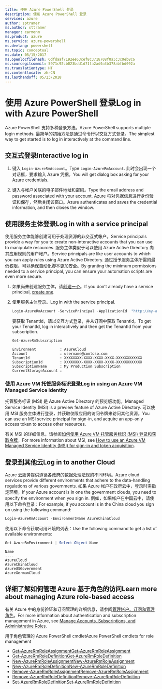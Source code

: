 ```yaml
---
title: 使用 Azure PowerShell 登录
description: 使用 Azure PowerShell 登录
services: azure
author: sptramer
ms.author: sttramer
manager: carmonm
ms.product: azure
ms.service: azure-powershell
ms.devlang: powershell
ms.topic: conceptual
ms.date: 05/15/2017
ms.openlocfilehash: 6dfdaaf7192ee63cef8c3718708f0a3c3c0eb8c6
ms.sourcegitcommit: 5971c92cb023bdd1d71fa2ad0a3b378abfbd092a
ms.translationtype: HT
ms.contentlocale: zh-CN
ms.lasthandoff: 05/23/2018
---
```

# <a name="log-in-with-azure-powershell"></a><span data-ttu-id="9c9b2-103">使用 Azure PowerShell 登录</span><span class="sxs-lookup"><span data-stu-id="9c9b2-103">Log in with Azure PowerShell</span></span>

<span data-ttu-id="9c9b2-104">Azure PowerShell 支持多种登录方法。</span><span class="sxs-lookup"><span data-stu-id="9c9b2-104">Azure PowerShell supports multiple login methods.</span></span> <span data-ttu-id="9c9b2-105">最简单的初始方法是通过命令行以交互方式登录。</span><span class="sxs-lookup"><span data-stu-id="9c9b2-105">The simplest way to get started is to log in interactively at the command line.</span></span>

## <a name="interactive-log-in"></a><span data-ttu-id="9c9b2-106">交互式登录</span><span class="sxs-lookup"><span data-stu-id="9c9b2-106">Interactive log in</span></span>

1. <span data-ttu-id="9c9b2-107">键入 `Login-AzureRmAccount`。</span><span class="sxs-lookup"><span data-stu-id="9c9b2-107">Type `Login-AzureRmAccount`.</span></span> <span data-ttu-id="9c9b2-108">此时会出现一个对话框，要求输入 Azure 凭据。</span><span class="sxs-lookup"><span data-stu-id="9c9b2-108">You will get dialog box asking for your Azure credentials.</span></span>

2. <span data-ttu-id="9c9b2-109">键入与帐户关联的电子邮件地址和密码。</span><span class="sxs-lookup"><span data-stu-id="9c9b2-109">Type the email address and password associated with your account.</span></span> <span data-ttu-id="9c9b2-110">Azure 将对凭据信息进行身份验证和保存，然后关闭该窗口。</span><span class="sxs-lookup"><span data-stu-id="9c9b2-110">Azure authenticates and saves the credential information, and then closes the window.</span></span>

## <a name="log-in-with-a-service-principal"></a><span data-ttu-id="9c9b2-111">使用服务主体登录</span><span class="sxs-lookup"><span data-stu-id="9c9b2-111">Log in with a service principal</span></span>

<span data-ttu-id="9c9b2-112">使用服务主体能够创建可用于处理资源的非交互式帐户。</span><span class="sxs-lookup"><span data-stu-id="9c9b2-112">Service principals provide a way for you to create non-interactive accounts that you can use to manipulate resources.</span></span> <span data-ttu-id="9c9b2-113">服务主体类似于可以使用 Azure Active Directory 向其应用规则的用户帐户。</span><span class="sxs-lookup"><span data-stu-id="9c9b2-113">Service principals are like user accounts to which you can apply rules using Azure Active Directory.</span></span> <span data-ttu-id="9c9b2-114">通过授予服务主体所需的最低权限，可以确保自动化脚本更加安全。</span><span class="sxs-lookup"><span data-stu-id="9c9b2-114">By granting the minimum permissions needed to a service principal, you can ensure your automation scripts are even more secure.</span></span>

1. <span data-ttu-id="9c9b2-115">如果尚未创建服务主体，请[创建一个](create-azure-service-principal-azureps.md)。</span><span class="sxs-lookup"><span data-stu-id="9c9b2-115">If you don't already have a service principal, [create one](create-azure-service-principal-azureps.md).</span></span>

2. <span data-ttu-id="9c9b2-116">使用服务主体登录。</span><span class="sxs-lookup"><span data-stu-id="9c9b2-116">Log in with the service principal.</span></span>

    ```powershell
    Login-AzureRmAccount -ServicePrincipal -ApplicationId  "http://my-app" -Credential $pscredential -TenantId $tenantid
    ```

    <span data-ttu-id="9c9b2-117">要获取 TenantId，请以交互方式登录，并从订阅中获取 TenantId。</span><span class="sxs-lookup"><span data-stu-id="9c9b2-117">To get your TenantId, log in interactively and then get the TenantId from your subscription.</span></span>

    ```powershell
    Get-AzureRmSubscription
    ```

    ```
    Environment           : AzureCloud
    Account               : username@contoso.com
    TenantId              : XXXXXXXX-XXXX-XXXX-XXXX-XXXXXXXXXXXX
    SubscriptionId        : XXXXXXXX-XXXX-XXXX-XXXX-XXXXXXXXXXXX
    SubscriptionName      : My Production Subscription
    CurrentStorageAccount :
    ```

### <a name="log-in-using-an-azure-vm-managed-service-identity"></a><span data-ttu-id="9c9b2-118">使用 Azure VM 托管服务标识登录</span><span class="sxs-lookup"><span data-stu-id="9c9b2-118">Log in using an Azure VM Managed Service Identity</span></span>

<span data-ttu-id="9c9b2-119">托管服务标识 (MSI) 是 Azure Active Directory 的预览版功能。</span><span class="sxs-lookup"><span data-stu-id="9c9b2-119">Managed Service Identity (MSI) is a preview feature of Azure Active Directory.</span></span> <span data-ttu-id="9c9b2-120">可以使用 MSI 服务主体进行登录，并获取仅限应用的访问令牌来访问其他资源。</span><span class="sxs-lookup"><span data-stu-id="9c9b2-120">You can use an MSI service principal for sign-in, and acquire an app-only access token to access other resources.</span></span>

<span data-ttu-id="9c9b2-121">有关 MSI 的详细信息，请参阅[如何使用 Azure VM 托管服务标识 (MSI) 登录和获取令牌](/azure/active-directory/msi-how-to-get-access-token-using-msi)。</span><span class="sxs-lookup"><span data-stu-id="9c9b2-121">For more information about MSI, see [How to use an Azure VM Managed Service Identity (MSI) for sign-in and token acquisition](/azure/active-directory/msi-how-to-get-access-token-using-msi).</span></span>

## <a name="log-in-to-another-cloud"></a><span data-ttu-id="9c9b2-122">登录到其他云</span><span class="sxs-lookup"><span data-stu-id="9c9b2-122">Log in to another Cloud</span></span>

<span data-ttu-id="9c9b2-123">Azure 云服务提供遵循各政府的数据处理法规的不同环境。</span><span class="sxs-lookup"><span data-stu-id="9c9b2-123">Azure cloud services provide different environments that adhere to the data-handling regulations of various governments.</span></span> <span data-ttu-id="9c9b2-124">如果 Azure 帐户在政府云中，登录时需指定环境。</span><span class="sxs-lookup"><span data-stu-id="9c9b2-124">If your Azure account is in one the government clouds, you need to specify the environment when you sign in.</span></span> <span data-ttu-id="9c9b2-125">例如，如果帐户在中国云中，请使用以下命令登录：</span><span class="sxs-lookup"><span data-stu-id="9c9b2-125">For example, if you account is in the China cloud you sign on using the following command:</span></span>

```powershell
Login-AzureRmAccount -EnvironmentName AzureChinaCloud
```

<span data-ttu-id="9c9b2-126">使用以下命令获取可用环境的列表：</span><span class="sxs-lookup"><span data-stu-id="9c9b2-126">Use the following command to get a list of available environments:</span></span>

```powershell
Get-AzureRmEnvironment | Select-Object Name
```

```
Name
----
AzureCloud
AzureChinaCloud
AzureUSGovernment
AzureGermanCloud
```

## <a name="learn-more-about-managing-azure-role-based-access"></a><span data-ttu-id="9c9b2-127">详细了解如何管理 Azure 基于角色的访问</span><span class="sxs-lookup"><span data-stu-id="9c9b2-127">Learn more about managing Azure role-based access</span></span>

<span data-ttu-id="9c9b2-128">有关 Azure 中的身份验证和订阅管理的详细信息，请参阅[管理帐户、订阅和管理角色](/azure/active-directory/role-based-access-control-configure)。</span><span class="sxs-lookup"><span data-stu-id="9c9b2-128">For more information about authentication and subscription management in Azure, see [Manage Accounts, Subscriptions, and Administrative Roles](/azure/active-directory/role-based-access-control-configure).</span></span>

<span data-ttu-id="9c9b2-129">用于角色管理的 Azure PowerShell cmdlet</span><span class="sxs-lookup"><span data-stu-id="9c9b2-129">Azure PowerShell cmdlets for role management</span></span>

* [<span data-ttu-id="9c9b2-130">Get-AzureRmRoleAssignment</span><span class="sxs-lookup"><span data-stu-id="9c9b2-130">Get-AzureRmRoleAssignment</span></span>](/powershell/module/AzureRM.Resources/Get-AzureRmRoleAssignment)
* [<span data-ttu-id="9c9b2-131">Get-AzureRmRoleDefinition</span><span class="sxs-lookup"><span data-stu-id="9c9b2-131">Get-AzureRmRoleDefinition</span></span>](/powershell/module/AzureRM.Resources/Get-AzureRmRoleDefinition)
* [<span data-ttu-id="9c9b2-132">New-AzureRmRoleAssignment</span><span class="sxs-lookup"><span data-stu-id="9c9b2-132">New-AzureRmRoleAssignment</span></span>](/powershell/module/AzureRM.Resources/New-AzureRmRoleAssignment)
* [<span data-ttu-id="9c9b2-133">New-AzureRmRoleDefinition</span><span class="sxs-lookup"><span data-stu-id="9c9b2-133">New-AzureRmRoleDefinition</span></span>](/powershell/module/AzureRM.Resources/New-AzureRmRoleDefinition)
* [<span data-ttu-id="9c9b2-134">Remove-AzureRmRoleAssignment</span><span class="sxs-lookup"><span data-stu-id="9c9b2-134">Remove-AzureRmRoleAssignment</span></span>](/powershell/module/AzureRM.Resources/Remove-AzureRmRoleAssignment)
* [<span data-ttu-id="9c9b2-135">Remove-AzureRmRoleDefinition</span><span class="sxs-lookup"><span data-stu-id="9c9b2-135">Remove-AzureRmRoleDefinition</span></span>](/powershell/module/AzureRM.Resources/Remove-AzureRmRoleDefinition)
* [<span data-ttu-id="9c9b2-136">Set-AzureRmRoleDefinition</span><span class="sxs-lookup"><span data-stu-id="9c9b2-136">Set-AzureRmRoleDefinition</span></span>](/powershell/moduel/AzureRM.Resources/Set-AzureRmRoleDefinition)
